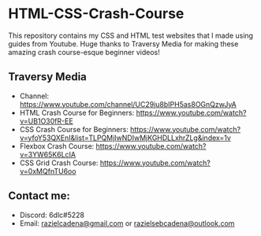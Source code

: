 # HTML-CSS-Crash-Course
This repository contains my CSS and HTML test websites that I made using guides from Youtube. Huge thanks to Traversy Media for making these amazing crash course-esque beginner videos!

## Traversy Media
- Channel: https://www.youtube.com/channel/UC29ju8bIPH5as8OGnQzwJyA
- HTML Crash Course for Beginners: https://www.youtube.com/watch?v=UB1O30fR-EE
- CSS Crash Course for Beginners: https://www.youtube.com/watch?v=yfoY53QXEnI&list=TLPQMjIwNDIwMjKGHDLLxhrZLg&index=1v
- Flexbox Crash Course: https://www.youtube.com/watch?v=3YW65K6LcIA
- CSS Grid Crash Course: https://www.youtube.com/watch?v=0xMQfnTU6oo


## Contact me:
- Discord: 6dlc#5228
- Email: razielcadena@gmail.com or razielsebcadena@outlook.com
